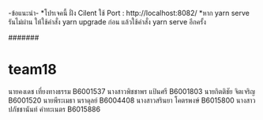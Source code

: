 -ข้อแนะนำ-
*โปรเจคนี้ ฝั่ง Cilent ใช้ Port : http://localhost:8082/
*หาก yarn serve รันไม่ผ่าน ให้ใช้คำสั่ง  yarn upgrade ก่อน แล้วใช้คำสั่ง yarn serve อีกครั้ง

#######

# team18
นายคงเดช เที่ยงทางธรรม B6001537
นางสาวพิชชาพร แป้นศรี B6001803
นายกิตติชัย  จิตเจริญ B6001520
นายพีระเมธา นราดุลย์ B6004408
นางสาวสรินยา โคตรพงษ์ B6015800
นางสาวปภัชชานันท์ คำทะเนตร B6015886
